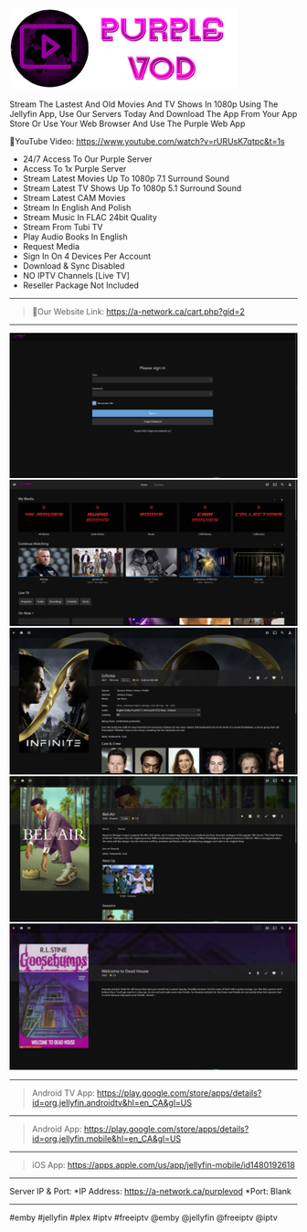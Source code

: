 ![This is an image](https://github.com/media-a-server/jellyfin/blob/main/PURPLE-VOD-WORDS.png?raw=true)

Stream The Lastest And Old Movies And TV Shows In 1080p Using The Jellyfin App, Use Our Servers Today And Download The App From Your App Store Or Use Your Web Browser And Use The Purple Web App


🔶YouTube Video: https://www.youtube.com/watch?v=rURUsK7qtpc&t=1s

- 24/7 Access To Our Purple Server
- Access To 1x Purple Server
- Stream Latest Movies Up To 1080p 7.1 Surround Sound
- Stream Latest TV Shows Up To 1080p 5.1 Surround Sound
- Stream Latest ​CAM Movies
- Stream In English And Polish
- Stream Music In FLAC 24bit Quality
- Stream From Tubi TV
- Play Audio Books In English
- Request Media
- Sign In On 4 Devices Per Account
- Download & Sync Disabled
- NO IPTV Channels [Live TV]
- Reseller Package Not Included



__________________________________________________________________________________________________________________________________
>🔶Our Website Link: https://a-network.ca/cart.php?gid=2

__________________________________________________________________________________________________________________________________

![This is an image](https://github.com/media-a-server/jellyfin/blob/main/1.jpg?raw=true)
![This is an image](https://github.com/media-a-server/jellyfin/blob/main/2.jpg?raw=true)
![This is an image](https://github.com/media-a-server/jellyfin/blob/main/3.jpg?raw=true)
![This is an image](https://github.com/media-a-server/jellyfin/blob/main/4.jpg?raw=true)
![This is an image](https://github.com/media-a-server/jellyfin/blob/main/5.jpg?raw=true)

__________________________________________________________________________________________________________________________________

>Android TV App: https://play.google.com/store/apps/details?id=org.jellyfin.androidtv&hl=en_CA&gl=US
__________________________________________________________________________________________________________________________________
>Android App: https://play.google.com/store/apps/details?id=org.jellyfin.mobile&hl=en_CA&gl=US
__________________________________________________________________________________________________________________________________
>iOS App: https://apps.apple.com/us/app/jellyfin-mobile/id1480192618

__________________________________________________________________________________________________________________________________

Server IP & Port: *IP Address: https://a-network.ca/purplevod  *Port: Blank 
__________________________________________________________________________________________________________________________________

#emby #jellyfin #plex #iptv #freeiptv @emby @jellyfin @freeiptv @iptv
